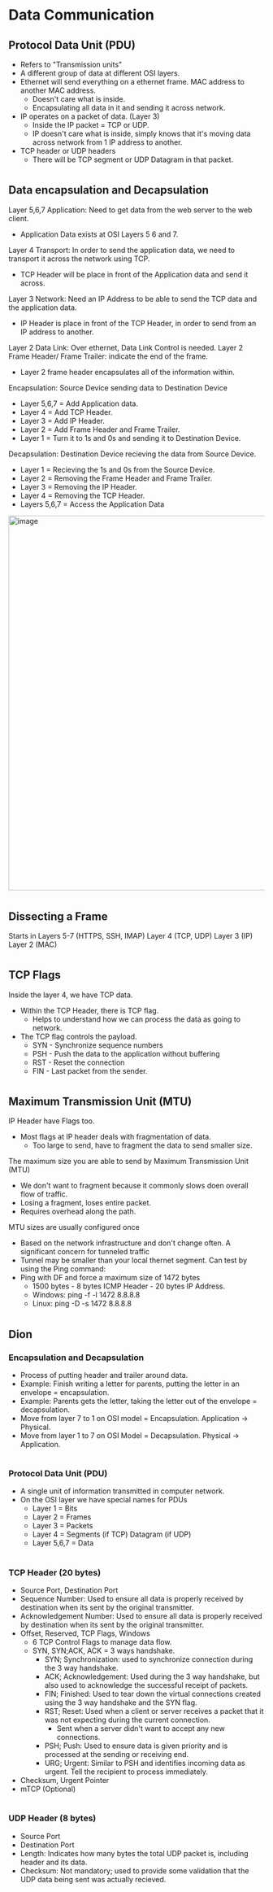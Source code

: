 # Data Communication

## Protocol Data Unit (PDU)

- Refers to "Transmission units"
- A different group of data at different OSI layers.
- Ethernet will send everything on a ethernet frame. MAC address to another MAC address.
  - Doesn't care what is inside.
  - Encapsulating all data in it and sending it across network.
- IP operates on a packet of data. (Layer 3)
  - Inside the IP packet = TCP or UDP.
  - IP doesn't care what is inside, simply knows that it's moving data across network from 1 IP address to another.
- TCP header or UDP headers
  - There will be TCP segment or UDP Datagram in that packet.

#

## Data encapsulation and Decapsulation

Layer 5,6,7 Application: Need to get data from the web server to the web client.
- Application Data exists at OSI Layers 5 6 and 7.

Layer 4 Transport: In order to send the application data, we need to transport it across the network using TCP.
- TCP Header will be place in front of the Application data and send it across.

Layer 3 Network: Need an IP Address to be able to send the TCP data and the application data.
- IP Header is place in front of the TCP Header, in order to send from an IP address to another.

Layer 2 Data Link: Over ethernet, Data Link Control is needed. Layer 2 Frame Header/ Frame Trailer: indicate the end of the frame.
- Layer 2 frame header encapsulates all of the information within.

Encapsulation: Source Device sending data to Destination Device
- Layer 5,6,7 = Add Application data.
- Layer 4 = Add TCP Header.
- Layer 3 = Add IP Header.
- Layer 2 = Add Frame Header and Frame Trailer.
- Layer 1 = Turn it to 1s and 0s and sending it to Destination Device.

Decapsulation: Destination Device recieving the data from Source Device.
- Layer 1 = Recieving the 1s and 0s from the Source Device.
- Layer 2 = Removing the Frame Header and Frame Trailer.
- Layer 3 = Removing the IP Header.
- Layer 4 = Removing the TCP Header.
- Layers 5,6,7 = Access the Application Data 

<img width="737" alt="image" src="https://github.com/jefftsui1/Cybersecurity-Home-Labs/assets/46698661/0062810d-0337-45cb-b2d6-c285939c811e">

#

## Dissecting a Frame

Starts in Layers 5-7 (HTTPS, SSH, IMAP)
Layer 4 (TCP, UDP)
Layer 3 (IP)
Layer 2 (MAC)

#

## TCP Flags

Inside the layer 4, we have TCP data.
- Within the TCP Header, there is TCP flag.
  - Helps to understand how we can process the data as going to network.
- The TCP flag controls the payload.
  - SYN - Synchronize sequence numbers
  - PSH - Push the data to the application without buffering
  - RST - Reset the connection
  - FIN - Last packet from the sender.
 
#

## Maximum Transmission Unit (MTU)

IP Header have Flags too.
- Most flags at IP header deals with fragmentation of data.
  - Too large to send, have to fragment the data to send smaller size.
 
The maximum size you are able to send by Maximum Transmission Unit (MTU)
- We don't want to fragment because it commonly slows doen overall flow of traffic.
- Losing a fragment, loses entire packet.
- Requires overhead along the path.

MTU sizes are usually configured once
- Based on the network infrastructure and don't change often.
A significant concern for tunneled traffic
- Tunnel may be smaller than your local thernet segment.
Can test by using the Ping command:
- Ping with DF and force a maximum size of 1472 bytes
  - 1500 bytes - 8 bytes ICMP Header - 20 bytes IP Address.
  - Windows: ping -f -l 1472 8.8.8.8
  - Linux: ping -D -s 1472 8.8.8.8
 

#

## Dion

### Encapsulation and Decapsulation
- Process of putting header and trailer around data.
- Example: Finish writing a letter for parents, putting the letter in an envelope = encapsulation.
- Example: Parents gets the letter, taking the letter out of the envelope = decapsulation.
- Move from layer 7 to 1 on OSI model = Encapsulation. Application -> Physical.
- Move from layer 1 to 7 on OSI Model = Decapsulation. Physical -> Application.

#

### Protocol Data Unit (PDU)
- A single unit of information transmitted in computer network.
- On the OSI layer we have special names for PDUs
  - Layer 1 = Bits
  - Layer 2 = Frames
  - Layer 3 = Packets
  - Layer 4 = Segments (if TCP) Datagram (if UDP)
  - Layer 5,6,7 = Data

#

### TCP Header (20 bytes)
- Source Port, Destination Port
- Sequence Number: Used to ensure all data is properly received by destination when its sent by the original transmitter.
- Acknowledgement Number: Used to ensure all data is properly received by destination when its sent by the original transmitter.
- Offset, Reserved, TCP Flags, Windows
  - 6 TCP Control Flags to manage data flow.
  - SYN, SYN;ACK, ACK = 3 ways handshake.
    - SYN; Synchronization: used to synchronize connection during the 3 way handshake.
    - ACK; Acknowledgement: Used during the 3 way handshake, but also used to acknowledge the successful receipt of packets.
    - FIN; Finished: Used to tear down the virtual connections created using the 3 way handshake and the SYN flag.
    - RST; Reset: Used when a client or server receives a packet that it was not expecting during the current connection.
      - Sent when a server didn't want to accept any new connections.
    - PSH; Push: Used to ensure data is given priority and is processed at the sending or receiving end.
    - URG; Urgent: Similar to PSH and identifies incoming data as urgent. Tell the recipient to process immediately.
- Checksum, Urgent Pointer
- mTCP (Optional)



#

### UDP Header (8 bytes)
- Source Port
- Destination Port
- Length: Indicates how many bytes the total UDP packet is, including header and its data.
- Checksum: Not mandatory; used to provide some validation that the UDP data being sent was actually recieved.

